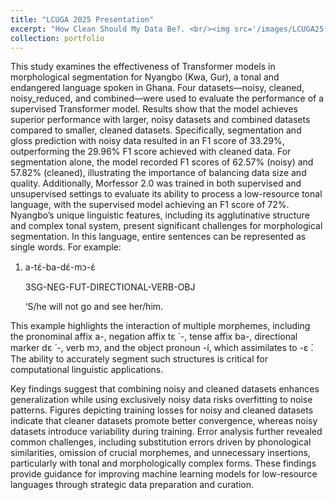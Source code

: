 ```yaml
---
title: "LCUGA 2025 Presentation"
excerpt: "How Clean Should My Data Be?. <br/><img src='/images/LCUGA25.JPG'>"
collection: portfolio
---
```


This study examines the effectiveness of Transformer models in morphological segmentation for
Nyangbo (Kwa, Gur), a tonal and endangered language spoken in Ghana. Four datasets—noisy,
cleaned, noisy_reduced, and combined—were used to evaluate the performance of a supervised
Transformer model. Results show that the model achieves superior performance with larger, noisy
datasets and combined datasets compared to smaller, cleaned datasets. Specifically, segmentation
and gloss prediction with noisy data resulted in an F1 score of 33.29%, outperforming the 29.96%
F1 score achieved with cleaned data. For segmentation alone, the model recorded F1 scores of
62.57% (noisy) and 57.82% (cleaned), illustrating the importance of balancing data size and
quality. Additionally, Morfessor 2.0 was trained in both supervised and unsupervised settings to
evaluate its ability to process a low-resource tonal language, with the supervised model achieving
an F1 score of 72%.
Nyangbo’s unique linguistic features, including its agglutinative structure and complex tonal
system, present significant challenges for morphological segmentation. In this language, entire
sentences can be represented as single words. For example:

1. a-tɛ́-ba-dɛ́-mᴐ-ɛ́

    3SG-NEG-FUT-DIRECTIONAL-VERB-OBJ

    ‘S/he will not go and see her/him.

This example highlights the interaction of multiple morphemes, including the pronominal affix a-, negation affix tɛ ́ -, tense affix ba-, directional marker dɛ ́ -, verb mᴐ, and the object pronoun -í,
which assimilates to -ɛ ́. The ability to accurately segment such structures is critical for
computational linguistic applications.

Key findings suggest that combining noisy and cleaned datasets enhances generalization while
using exclusively noisy data risks overfitting to noise patterns. Figures depicting training losses
for noisy and cleaned datasets indicate that cleaner datasets promote better convergence, whereas
noisy datasets introduce variability during training. Error analysis further revealed common
challenges, including substitution errors driven by phonological similarities, omission of crucial
morphemes, and unnecessary insertions, particularly with tonal and morphologically complex
forms. These findings provide guidance for improving machine learning models for low-resource
languages through strategic data preparation and curation. 
